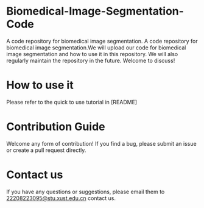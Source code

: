 # Biomedical-Image-Segmentation-Code
A code repository for biomedical image segmentation.
A code repository for biomedical image segmentation.We will upload our code for biomedical image segmentation and how to use it in this repository. We will also regularly maintain the repository in the future. Welcome to discuss!
# How to use it
Please refer to the quick to use tutorial in [README]
# Contribution Guide
Welcome any form of contribution! If you find a bug, please submit an issue or create a pull request directly.
# Contact us
If you have any questions or suggestions, please email them to 22208223095@stu.xust.edu.cn contact us.
